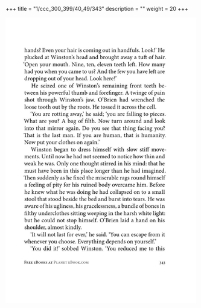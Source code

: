 +++
title = "1/ccc_300_399/40_49/343"
description = ""
weight = 20
+++

<img class="center-fit-jpg" src="/jpg_/out_jpg_1984__343.jpg" ></img>

